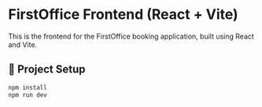 # FirstOffice Frontend (React + Vite)

This is the frontend for the FirstOffice booking application, built using React and Vite.

## 🚀 Project Setup

```bash
npm install
npm run dev
